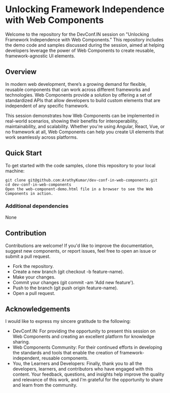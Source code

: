 # Unlocking Framework Independence with Web Components
Welcome to the repository for the DevConf.IN session on "Unlocking Framework Independence with Web Components." This repository includes the demo code and samples discussed during the session, aimed at helping developers leverage the power of Web Components to create reusable, framework-agnostic UI elements.

## Overview
In modern web development, there’s a growing demand for flexible, reusable components that can work across different frameworks and technologies. Web Components provide a solution by offering a set of standardized APIs that allow developers to build custom elements that are independent of any specific framework.

This session demonstrates how Web Components can be implemented in real-world scenarios, showing their benefits for interoperability, maintainability, and scalability. Whether you're using Angular, React, Vue, or no framework at all, Web Components can help you create UI elements that work seamlessly across platforms.

## Quick Start
To get started with the code samples, clone this repository to your local machine:

```
git clone git@github.com:ArathyKumar/dev-conf-in-web-components.git
cd dev-conf-in-web-components
Open the web-component-demo.html file in a browser to see the Web Components in action.
```

### Additional dependencies
None

## Contribution
Contributions are welcome! If you'd like to improve the documentation, suggest new components, or report issues, feel free to open an issue or submit a pull request.

- Fork the repository.
- Create a new branch (git checkout -b feature-name).
- Make your changes.
- Commit your changes (git commit -am 'Add new feature').
- Push to the branch (git push origin feature-name).
- Open a pull request.

## Acknowledgements
I would like to express my sincere gratitude to the following:

- DevConf.IN: For providing the opportunity to present this session on Web Components and creating an excellent platform for knowledge sharing.
- Web Components Community: For their continued efforts in developing the standards and tools that enable the creation of framework-independent, reusable components.
- You, the Learners and Developers: Finally, thank you to all the developers, learners, and contributors who have engaged with this content. Your feedback, questions, and insights help improve the quality and relevance of this work, and I'm grateful for the opportunity to share and learn from the community.